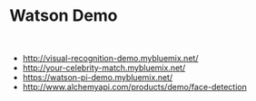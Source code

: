 #  Watson Demo
<br />  

- http://visual-recognition-demo.mybluemix.net/
- http://your-celebrity-match.mybluemix.net/
- https://watson-pi-demo.mybluemix.net/
- http://www.alchemyapi.com/products/demo/face-detection

